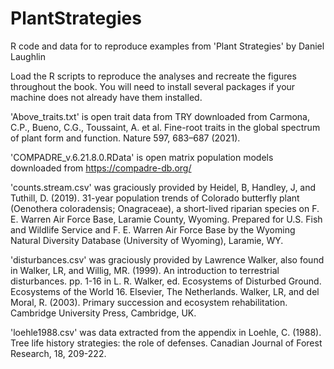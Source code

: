 # PlantStrategies
R code and data for to reproduce examples from 'Plant Strategies' by Daniel Laughlin

Load the R scripts to reproduce the analyses and recreate the figures throughout the book. You will need to install several packages if your machine does not already have them installed.

'Above_traits.txt' is open trait data from TRY downloaded from Carmona, C.P., Bueno, C.G., Toussaint, A. et al. Fine-root traits in the global spectrum of plant form and function. Nature 597, 683–687 (2021).

'COMPADRE_v.6.21.8.0.RData' is open matrix population models downloaded from https://compadre-db.org/

'counts.stream.csv' was graciously provided by Heidel, B, Handley, J, and Tuthill, D. (2019). 31-year population trends of Colorado butterfly plant (Oenothera coloradensis; Onagraceae), a short-lived riparian species on F. E. Warren Air Force Base, Laramie County, Wyoming. Prepared for U.S. Fish and Wildlife Service and F. E.  Warren Air Force Base by the Wyoming Natural Diversity Database (University of Wyoming), Laramie, WY.

'disturbances.csv' was graciously provided by Lawrence Walker, also found in
Walker, LR, and Willig, MR. (1999). An introduction to terrestrial disturbances. pp. 1-16 in L. R. Walker, ed. Ecosystems of Disturbed Ground. Ecosystems of the World 16. Elsevier, The Netherlands.
Walker, LR, and del Moral, R. (2003). Primary succession and ecosystem rehabilitation. Cambridge University Press, Cambridge, UK.

'loehle1988.csv' was data extracted from the appendix in Loehle, C. (1988). Tree life history strategies: the role of defenses. Canadian Journal of Forest Research, 18, 209-222.



